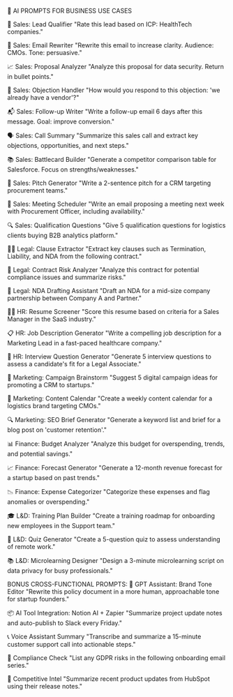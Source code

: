 💼 AI PROMPTS FOR BUSINESS USE CASES


🧲 Sales: Lead Qualifier
"Rate this lead based on ICP: HealthTech companies."

📩 Sales: Email Rewriter
"Rewrite this email to increase clarity. Audience: CMOs. Tone: persuasive."

📈 Sales: Proposal Analyzer
"Analyze this proposal for data security. Return in bullet points."

🧠 Sales: Objection Handler
"How would you respond to this objection: 'we already have a vendor'?"

📬 Sales: Follow-up Writer
"Write a follow-up email 6 days after this message. Goal: improve conversion."

🗣️ Sales: Call Summary
"Summarize this sales call and extract key objections, opportunities, and next steps."

📚 Sales: Battlecard Builder
"Generate a competitor comparison table for Salesforce. Focus on strengths/weaknesses."

📢 Sales: Pitch Generator
"Write a 2-sentence pitch for a CRM targeting procurement teams."

📆 Sales: Meeting Scheduler
"Write an email proposing a meeting next week with Procurement Officer, including availability."

🔍 Sales: Qualification Questions
"Give 5 qualification questions for logistics clients buying B2B analytics platform."

👩‍⚖️ Legal: Clause Extractor
"Extract key clauses such as Termination, Liability, and NDA from the following contract."

📑 Legal: Contract Risk Analyzer
"Analyze this contract for potential compliance issues and summarize risks."

🧾 Legal: NDA Drafting Assistant
"Draft an NDA for a mid-size company partnership between Company A and Partner."

👩‍💼 HR: Resume Screener
"Score this resume based on criteria for a Sales Manager in the SaaS industry."

📋 HR: Job Description Generator
"Write a compelling job description for a Marketing Lead in a fast-paced healthcare company."

💬 HR: Interview Question Generator
"Generate 5 interview questions to assess a candidate's fit for a Legal Associate."

📢 Marketing: Campaign Brainstorm
"Suggest 5 digital campaign ideas for promoting a CRM to startups."

🧠 Marketing: Content Calendar
"Create a weekly content calendar for a logistics brand targeting CMOs."

🔍 Marketing: SEO Brief Generator
"Generate a keyword list and brief for a blog post on 'customer retention'."

📊 Finance: Budget Analyzer
"Analyze this budget for overspending, trends, and potential savings."

📈 Finance: Forecast Generator
"Generate a 12-month revenue forecast for a startup based on past trends."

📉 Finance: Expense Categorizer
"Categorize these expenses and flag anomalies or overspending."

🎓 L&D: Training Plan Builder
"Create a training roadmap for onboarding new employees in the Support team."

📝 L&D: Quiz Generator
"Create a 5-question quiz to assess understanding of remote work."

📚 L&D: Microlearning Designer
"Design a 3-minute microlearning script on data privacy for busy professionals."

BONUS CROSS-FUNCTIONAL PROMPTS:
🧩 GPT Assistant: Brand Tone Editor
"Rewrite this policy document in a more human, approachable tone for startup founders."

📦 AI Tool Integration: Notion AI + Zapier
"Summarize project update notes and auto-publish to Slack every Friday."

📞 Voice Assistant Summary
"Transcribe and summarize a 15-minute customer support call into actionable steps."

📑 Compliance Check
"List any GDPR risks in the following onboarding email series."

📄 Competitive Intel
"Summarize recent product updates from HubSpot using their release notes."

